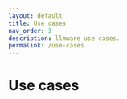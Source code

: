 ```yaml
---
layout: default
title: Use cases
nav_order: 3
description: llmware use cases.
permalink: /use-cases
---
```

# Use cases
